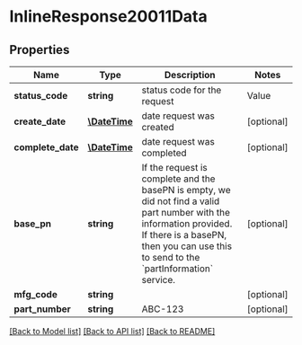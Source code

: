 # InlineResponse20011Data

## Properties
Name | Type | Description | Notes
------------ | ------------- | ------------- | -------------
**status_code** | **string** | status code for the request |Value|Description| |-------|--------| |O|Open| |C|Complete| | [optional] 
**create_date** | [**\DateTime**](\DateTime.md) | date request was created | [optional] 
**complete_date** | [**\DateTime**](\DateTime.md) | date request was completed | [optional] 
**base_pn** | **string** | If the request is complete and the basePN is empty, we did not find a valid part number with the information provided.  If there is a basePN, then you can use this to send to the &#x60;partInformation&#x60; service. | [optional] 
**mfg_code** | **string** |  | [optional] 
**part_number** | **string** | ABC-123 | [optional] 

[[Back to Model list]](../../README.md#documentation-for-models) [[Back to API list]](../../README.md#documentation-for-api-endpoints) [[Back to README]](../../README.md)

